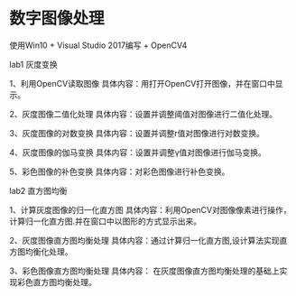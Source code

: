 # 数字图像处理
使用Win10 + Visual Studio 2017编写 + OpenCV4

lab1 灰度变换

1、利用OpenCV读取图像
   具体内容：用打开OpenCV打开图像，并在窗口中显示。 
 
2、灰度图像二值化处理 
   具体内容：设置并调整阈值对图像进行二值化处理。  
        
3、灰度图像的对数变换 
   具体内容：设置并调整r值对图像进行对数变换。 
 
4、灰度图像的伽马变换 
   具体内容：设置并调整γ值对图像进行伽马变换。 
 
5、彩色图像的补色变换 
   具体内容：对彩色图像进行补色变换。 

lab2 直方图均衡

1、计算灰度图像的归一化直方图 
   具体内容：利用OpenCV对图像像素进行操作，计算归一化直方图.并在窗口中以图形的方式显示出来。 
 
2、灰度图像直方图均衡处理 
   具体内容：通过计算归一化直方图,设计算法实现直方图均衡化处理。  
        
3、彩色图像直方图均衡处理 
   具体内容：  在灰度图像直方图均衡处理的基础上实现彩色直方图均衡处理。 
